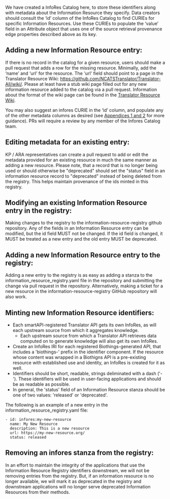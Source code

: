 We have created a InfoRes Catalog here, to store these identifiers along with metadata about the Information Resource 
they specify. Data creators should consult the ‘id’ column of the InfoRes Catalog to find CURIEs for specific 
Information Resources. Use these CURIEs to populate the ‘value’ field in an Attribute object that uses one of the 
source retrieval provenance edge properties described above as its key. 
   
## Adding a new Information Resource entry: 

If there is no record in the catalog for a given resource, users should make a pull request that adds a row for the 
missing resource. Minimally, add the ‘name’ and ‘url’ for the resource.  The 'url' field should point to a page in 
the Translator Resource Wiki: https://github.com/NCATSTranslator/Translator-All/wiki/.  Please at least have a stub wiki
page filled out for any new information resource added to the catalog via a pull request.  Information about the format
of the wiki page can be found in the [Translator Resource Wiki](https://github.com/NCATSTranslator/Translator-All/wiki/).

You may also suggest an infores CURIE in the ‘id’ column, and populate any of the other metadata columns as desired 
(see [Appendices 1 and 2](appendices.md) for more guidance).  PRs will require a review by any member of the Infores Catalog team.  

## Editing metadata for an existing entry: 

KP / ARA representatives can create a pull request to add or edit the metadata provided for an existing resource in 
much the same manner as adding a new resource.  Please note, that a record that is no longer being used or should 
otherwise be "deprecated" should set the "status" field in an information resource record to "deprecated" instead
of being deleted from the registry.  This helps maintain provenance of the ids minted in this registry.

## Modifying an existing Information Resource entry in the registry:

Making changes to the registry to the information-resource-registry github repository.  Any of the 
fields in an Information Resource entry can be modified, but the id field MUST not be changed.  If the id field is
changed, it MUST be treated as a new entry and the old entry MUST be deprecated. 

## Adding a new Information Resource entry to the registry: 

Adding a new entry to the registry is as easy as adding a stanza to the information_resource_registry.yaml file in the
repository and submitting the change via pull request in the repository.  Alternatively, making a ticket for a new
resource in the information-resource-registry GitHub repository will also work.  

## Minting new Information Resource identifiers:

- Each smartAPI-registered Translator API gets its own InfoRes, as will each upstream source from which it aggregates knowledge.
  - Each upstream source from which a Translator API retrieves data computed on to generate knowledge will also get its own InfoRes.
- Create an InfoRes IRI for each registered Biothings-generated API, that includes a 'biothings-' prefix in the identifier component. 
If the resource whose content was wrapped in a Biothigns API is a pre-existing resource with established use and identity, an 
InfoRes is created for it as well.
- Identifiers should be short, readable, strings deliminated with a dash ('-').  These identifiers will be used 
in user-facing applications and should be as readable as possible.
- In general, the 'status' field of an Information Resource stanza should be one of two values: 'released' or 'deprecated'.

The following is an example of a new entry in the
information_resource_registry.yaml file:
```
- id: infores:my-new-resource
  name: My New Resource
  description: This is a new resource
  url: https://my-new-resource.org/
  status: released
```

## Removing an infores stanza from the registry:

In an effort to maintain the integrity of the applications that use the Information Resource Registry identifiers downstream, 
we will not be removing entries from the registry.  But, if an information resource is no longer available, we will
mark it as deprecated in the registry and downstream applications will no longer
serve deprecated Information Resources from their methods.  